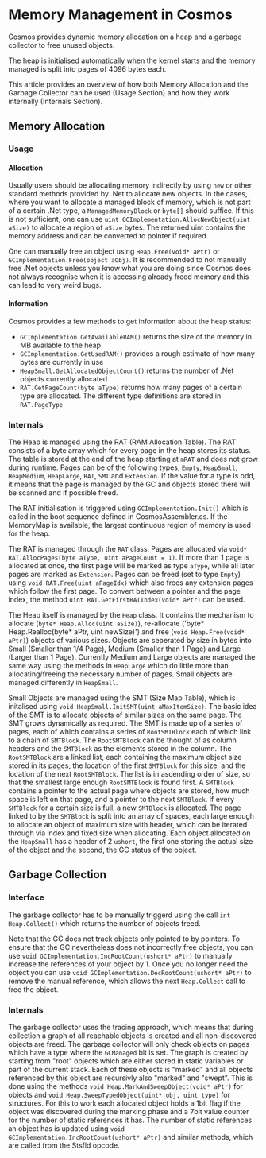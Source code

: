 # Memory Management in Cosmos

Cosmos provides dynamic memory allocation on a heap and a garbage collector to free unused objects.

The heap is initialised automatically when the kernel starts and the memory managed is split into pages of 4096 bytes each.

This article provides an overview of how both Memory Allocation and the Garbage Collector can be used (Usage Section) and how they work internally (Internals Section).

## Memory Allocation

### Usage

#### Allocation

Usually users should be allocating memory indirectly by using `new` or other standard methods provided by .Net to allocate new objects. In the cases, where you want to allocate a managed block of memory, which is not part of a certain .Net type, a `ManagedMemoryBlock` or `byte[]` should suffice. If this is not sufficient, one can use `uint GCImplementation.AllocNewObject(uint aSize)` to allocate a region of `aSize` bytes. The returned uint contains the memory address and can be converted to pointer if required. 

One can manually free an object using `Heap.Free(void* aPtr)` or `GCImplementation.Free(object aObj)`. It is recommended to not manually free .Net objects unless you know what you are doing since Cosmos does not always recognise when it is accessing already freed memory and this can lead to very weird bugs. 

#### Information

Cosmos provides a few methods to get information about the heap status:

 - `GCImplementation.GetAvailableRAM()` returns the size of the memory in MB available to the heap
 - `GCImplementation.GetUsedRAM()` provides a rough estimate of how many bytes are currently in use
 - `HeapSmall.GetAllocatedObjectCount()` returns the number of .Net objects currently allocated
 - `RAT.GetPageCount(byte aType)` returns how many pages of a certain type are allocated. The different type definitions are stored in `RAT.PageType`

### Internals

The Heap is managed using the RAT (RAM Allocation Table). The RAT consists of a byte array which for every page in the heap stores its status. The table is stored at the end of the heap starting at `mRAT` and does not grow during runtime. Pages can be of the following types, `Empty`, `HeapSmall`, `HeapMedium`, `HeapLarge`, `RAT`, `SMT` and `Extension`. If the value for a type is odd, it means that the page is managed by the GC and objects stored there will be scanned and if possible freed. 

The RAT initialisation is triggered using `GCImplementation.Init()` which is called in the boot sequence defined in CosmosAssembler.cs. If the MemoryMap is available, the largest continuous region of memory is used for the heap.

The RAT is managed through the `RAT` class. Pages are allocated via `void* RAT.AllocPages(byte aType, uint aPageCount = 1)`. If more than 1 page is allocated at once, the first page will be marked as type `aType`, while all later pages are marked as `Extension`. Pages can be freed (set to type `Empty`) using `void RAT.Free(uint aPageIdx)` which also frees any extension pages which follow the first page. To convert between a pointer and the page index, the method `uint RAT.GetFirstRATIndex(void* aPtr)` can be used. 

The Heap itself is managed by the `Heap` class. It contains the mechanism to allocate (`byte* Heap.Alloc(uint aSize)`), re-allocate ('byte* Heap.Realloc(byte* aPtr, uint newSize)') and free (`void Heap.Free(void* aPtr)`) objects of various sizes. Objects are seperated by size in bytes into Small (Smaller than 1/4 Page), Medium (Smaller than 1 Page) and Large (Larger than 1 Page). Currently Medium and Large objects are managed the same way using the methods in `HeapLarge` which do little more than allocating/freeing the necessary number of pages. Small objects are managed differently in `HeapSmall`. 

Small Objects are managed using the SMT (Size Map Table), which is initalised using `void HeapSmall.InitSMT(uint aMaxItemSize)`. The basic idea of the SMT is to allocate objects of similar sizes on the same page. The SMT grows dynamically as required. The SMT is made up of a series of pages, each of which contains a series of `RootSMTBlock` each of which link to a chain of `SMTBlock`. The `RootSMTBlock` can be thought of as column headers and the `SMTBlock` as the elements stored in the column. The `RootSMTBlock` are a linked list, each containing the maximum object size stored in its pages, the location of the first `SMTBlock` for this size, and the location of the next `RootSMTBlock`. The list is in ascending order of size, so that the smallest large enough `RootSMTBlock` is found first. A `SMTBlock` contains a pointer to the actual page where objects are stored, how much space is left on that page, and a pointer to the next `SMTBlock`. If every `SMTBlock` for a certain size is full, a new `SMTBlock` is allocated. The page linked to by the `SMTBlock` is split into an array of spaces, each large enough to allocate an object of maximum size with header, which can be iterated through via index and fixed size when allocating. Each object allocated on the `HeapSmall` has a header of 2 `ushort`, the first one storing the actual size of the object and the second, the GC status of the object.

## Garbage Collection

### Interface

The garbage collector has to be manually triggerd using the call `int Heap.Collect()` which returns the number of objects freed. 

Note that the GC does not track objects only pointed to by pointers. To ensure that the GC nevertheless does not incorrectly free objects, you can use `void GCImplementation.IncRootCount(ushort* aPtr)` to manually increase the references of your object by 1. Once you no longer need the object you can use `void GCImplementation.DecRootCount(ushort* aPtr)` to remove the manual reference, which allows the next `Heap.Collect` call to free the object. 

### Internals

The garbage collector uses the tracing approach, which means that during collection a graph of all reachable objects is created and all non-discovered objects are freed. The garbage collector will only check objects on pages which have a type where the `GCManaged` bit is set. The graph is created by starting from "root" objects which are either stored in static variables or part of the current stack. Each of these objects is "marked" and all objects referenced by this object are recursivly also "marked" and "swept". This is done using the methods `void Heap.MarkAndSweepObject(void* aPtr)` for objects and `void Heap.SweepTypedObject(uint* obj, uint type)` for structures. For this to work each allocated object holds a 1bit flag if the object was discovered during the marking phase and a 7bit value counter for the number of static references it has. The number of static references an object has is updated using `void GCImplementation.IncRootCount(ushort* aPtr)` and similar methods, which are called from the Stsfld opcode.
